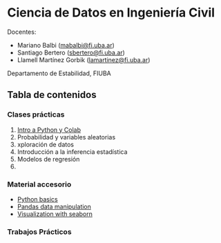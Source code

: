 # Ciencia de Datos en Ingeniería Civil
Docentes:
- Mariano Balbi (mabalbi@fi.uba.ar)
- Santiago Bertero (sbertero@fi.uba.ar)
- Llamell Martínez Gorbik (lamartinez@fi.uba.ar)

Departamento de Estabilidad, FIUBA

## Tabla de contenidos

### Clases prácticas

1. [Intro a Python y Colab](notebooks/practica_1.ipynb)
2. Probabilidad y variables aleatorias
3. xploración de datos
4. Introducción a la inferencia estadística
5. Modelos de regresión
6. 

### Material accesorio

- [Python basics](https://colab.research.google.com/github/data-psl/lectures2020/blob/master/notebooks/01_python_basics.ipynb#scrollTo=UhcbBQUiStHG)
- [Pandas data manipulation](https://colab.research.google.com/github/jakevdp/PythonDataScienceHandbook/blob/master/notebooks/03.00-Introduction-to-Pandas.ipynb)
- [Visualization with seaborn](https://colab.research.google.com/github/jakevdp/PythonDataScienceHandbook/blob/master/notebooks/04.14-Visualization-With-Seaborn.ipynb#scrollTo=V7X4ApAMkJ0t)

### Trabajos Prácticos

